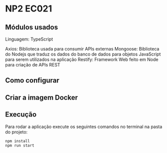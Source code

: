 # NP2 EC021


## Módulos usados
Linguagem: TypeScript

Axios: Biblioteca usada para consumir APIs externas
Mongoose: Biblioteca do Nodejs que traduz os dados do banco de dados para objetos JavaScript para serem utilizados na aplicação
Restify: Framework Web feito em Node para criação de APIs REST

## Como configurar

## Criar a imagem Docker

## Execução
Para rodar a aplicação execute os seguintes comandos no terminal na pasta do projeto:

    npm install
    npm run start
